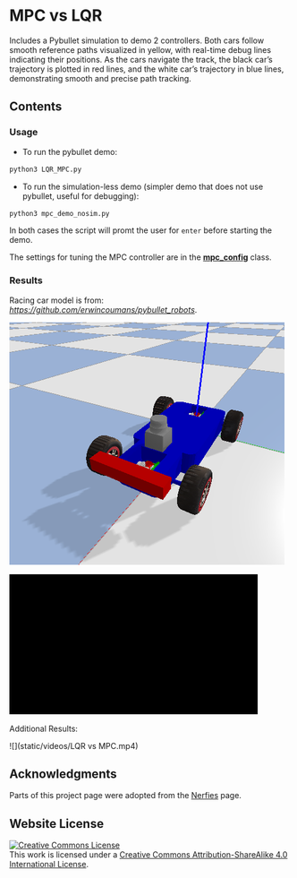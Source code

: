 # MPC vs LQR
Includes a Pybullet simulation to demo 2 controllers. Both cars follow smooth reference paths visualized in yellow, with real-time debug lines indicating their positions. As the cars navigate the track, the black car’s trajectory is plotted in red lines, and the white car’s trajectory in blue lines, demonstrating smooth and precise path tracking.

## Contents

### Usage

* To run the pybullet demo:
```bash
python3 LQR_MPC.py
```

* To run the simulation-less demo (simpler demo that does not use pybullet, useful for debugging):
```bash
python3 mpc_demo_nosim.py
```

In both cases the script will promt the user for `enter` before starting the demo.

The settings for tuning the MPC controller are in the **[mpc_config](./mpc_pybullet_demo/mpcpy/mpc_config.py)** class.

### Results

Racing car model is from: *https://github.com/erwincoumans/pybullet_robots*.

![](img/f10.png)

![](img/MPCsim.gif)

Additional Results:

![](static/videos/LQR vs MPC.mp4)

## Acknowledgments
Parts of this project page were adopted from the [Nerfies](https://nerfies.github.io/) page.

## Website License
<a rel="license" href="http://creativecommons.org/licenses/by-sa/4.0/"><img alt="Creative Commons License" style="border-width:0" src="https://i.creativecommons.org/l/by-sa/4.0/88x31.png" /></a><br />This work is licensed under a <a rel="license" href="http://creativecommons.org/licenses/by-sa/4.0/">Creative Commons Attribution-ShareAlike 4.0 International License</a>.
